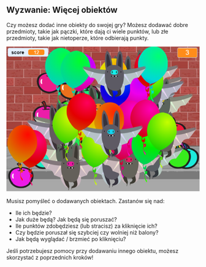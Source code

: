 ## Wyzwanie: Więcej obiektów
Czy możesz dodać inne obiekty do swojej gry? Możesz dodawać dobre przedmioty, takie jak pączki, które dają ci wiele punktów, lub złe przedmioty, takie jak nietoperze, które odbierają punkty.

![zrzut ekranu](images/balloons-objects.png)

Musisz pomyśleć o dodawanych obiektach. Zastanów się nad:

+ Ile ich będzie?
+ Jak duże będą? Jak będą się poruszać?
+ Ile punktów zdobędziesz (lub stracisz) za kliknięcie ich?
+ Czy będzie poruszał się szybciej czy wolniej niż balony?
+ Jak będą wyglądać / brzmieć po kliknięciu?

Jeśli potrzebujesz pomocy przy dodawaniu innego obiektu, możesz skorzystać z poprzednich kroków!

